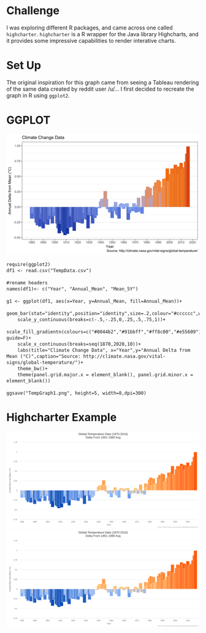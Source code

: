 # Challenge

I was exploring different R packages, and came across one called `highcharter`. `highcharter` is a R wrapper for the Java library Highcharts, and it provides some impressive capabilities to render interative charts.

# Set Up

The original inspiration for this graph came from seeing a Tableau rendering of the same data created by reddit user /u/... I first decided to recreate the graph in R using `ggplot2`.

# GGPLOT

![Global Temperature Graph](https://github.com/Mako21/R/blob/master/TempGraph1.png)

```
require(ggplot2)
df1 <- read.csv("TempData.csv")

#rename headers
names(df1)<- c("Year", "Annual_Mean", "Mean_5Y")

g1 <- ggplot(df1, aes(x=Year, y=Annual_Mean, fill=Annual_Mean))+
  	geom_bar(stat="identity",position="identity",size=.2,colour="#cccccc",width=3)+
  	scale_y_continuous(breaks=c(-.5,-.25,0,.25,.5,.75,1))+	
  	scale_fill_gradientn(colours=c("#0044b2","#91bbff","#ff8c00","#e55609"),space="Lab", guide=F)+
  	scale_x_continuous(breaks=seq(1870,2020,10))+
  	labs(title="Climate Change Data", x="Year",y="Annual Delta from Mean (°C)",caption="Source: http://climate.nasa.gov/vital-signs/global-temperature/")+
	theme_bw()+
	theme(panel.grid.major.x = element_blank(), panel.grid.minor.x = element_blank())
  
ggsave("TempGraph1.png", height=5, width=8,dpi=300)

```

# Highcharter Example

![Alt text](https://github.com/Mako21/Mako21.github.io/blob/master/chart%20(1).svg)
<img src="https://github.com/Mako21/Mako21.github.io/blob/master/chart%20(1).svg">

